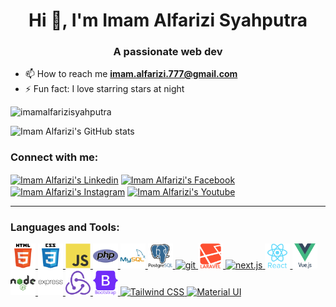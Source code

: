 <h1 align="center">Hi 👋, I'm Imam Alfarizi Syahputra</h1>
<h3 align="center">A passionate web dev</h3>

- 📫 How to reach me **imam.alfarizi.777@gmail.com**
- ⚡ Fun fact: I love starring stars at night

<p align="left"> 
<img src="https://komarev.com/ghpvc/?username=imamalfarizisyahputra&label=Profile%20views&color=0e75b6&style=flat" alt="imamalfarizisyahputra" /> </p>

![Imam Alfarizi's GitHub stats](https://github-readme-stats.vercel.app/api?username=mamlzy&show_icons=true&theme=buefy)

<h3 align="left">Connect with me:</h3>
<p align="left">
<a href="https://www.linkedin.com/in/mamlzy" target="blank"><img align="center" src="https://raw.githubusercontent.com/rahuldkjain/github-profile-readme-generator/master/src/images/icons/Social/linked-in-alt.svg" alt="Imam Alfarizi's Linkedin" height="30" width="40" /></a>
<a href="https://www.facebook.com/mamlzy" target="blank"><img align="center" src="https://raw.githubusercontent.com/rahuldkjain/github-profile-readme-generator/master/src/images/icons/Social/facebook.svg" alt="Imam Alfarizi's Facebook" height="30" width="40" /></a>
<a href="https://www.instagram.com/mamlzy" target="blank"><img align="center" src="https://raw.githubusercontent.com/rahuldkjain/github-profile-readme-generator/master/src/images/icons/Social/instagram.svg" alt="Imam Alfarizi's Instagram" height="30" width="40" /></a>
<a href="https://www.youtube.com/@mamlzy" target="blank"><img align="center" src="https://raw.githubusercontent.com/rahuldkjain/github-profile-readme-generator/master/src/images/icons/Social/youtube.svg" alt="Imam Alfarizi's Youtube" height="30" width="40" /></a>
</p>

---

<h3 align="left">Languages and Tools:</h3>
<p align="left"> 
<a 
    href="https://www.w3.org/html/" target="_blank"> 
    <img src="https://raw.githubusercontent.com/devicons/devicon/master/icons/html5/html5-original-wordmark.svg" alt="html5" width="40" height="40"
    /> 
</a> 
<a 
    href="https://www.w3schools.com/css/" target="_blank"> 
    <img src="https://raw.githubusercontent.com/devicons/devicon/master/icons/css3/css3-original-wordmark.svg" alt="css3" width="40" height="40"
    /> 
</a> 
<a 
    href="https://developer.mozilla.org/en-US/docs/Web/JavaScript" target="_blank"> 
    <img src="https://raw.githubusercontent.com/devicons/devicon/master/icons/javascript/javascript-original.svg" alt="javascript" width="40" height="40"
    /> 
</a> 
<a 
    href="https://www.php.net" target="_blank"> 
    <img src="https://raw.githubusercontent.com/devicons/devicon/master/icons/php/php-original.svg" alt="php" width="40" height="40"
    /> 
</a> 
<a 
    href="https://www.mysql.com/" target="_blank"> 
    <img src="https://raw.githubusercontent.com/devicons/devicon/master/icons/mysql/mysql-original-wordmark.svg" alt="mysql" width="40" height="40"
    /> 
</a> 
<a 
    href="https://www.postgresql.org" target="_blank"> 
    <img src="https://raw.githubusercontent.com/devicons/devicon/master/icons/postgresql/postgresql-original-wordmark.svg" alt="postgresql" width="40" height="40"
    /> 
</a>
<a 
    href="https://git-scm.com/" target="_blank"> 
    <img src="https://www.vectorlogo.zone/logos/git-scm/git-scm-icon.svg" alt="git" width="40" height="40"/> 
</a> 
<a 
    href="https://laravel.com/" target="_blank"> 
    <img src="https://raw.githubusercontent.com/devicons/devicon/master/icons/laravel/laravel-plain-wordmark.svg" alt="laravel" width="40" height="40"
    /> 
</a>
<a 
    href="https://nextjs.org/" target="_blank"> 
    <img src="https://qph.fs.quoracdn.net/main-qimg-744f96b18fb3ef81b05512d78b679e25" alt="next.js" width="40" height="40" /> 
</a>
<a 
    href="https://reactjs.org/" target="_blank"> 
    <img src="https://raw.githubusercontent.com/devicons/devicon/master/icons/react/react-original-wordmark.svg" alt="react" width="40" height="40"
    /> 
</a>
<a 
    href="https://vuejs.org/" target="_blank"> 
    <img src="https://raw.githubusercontent.com/devicons/devicon/master/icons/vuejs/vuejs-original-wordmark.svg" alt="vuejs" width="40" height="40"
    /> 
</a>
<a 
    href="https://nodejs.org" target="_blank"> 
    <img src="https://raw.githubusercontent.com/devicons/devicon/master/icons/nodejs/nodejs-original-wordmark.svg" alt="nodejs" width="40" height="40"
    /> 
</a> 
<a 
    href="https://expressjs.com" target="_blank"> 
    <img src="https://raw.githubusercontent.com/devicons/devicon/master/icons/express/express-original-wordmark.svg" alt="express" width="40" height="40"
    /> 
</a> 
<a 
    href="https://redux.js.org" target="_blank"> 
    <img src="https://raw.githubusercontent.com/devicons/devicon/master/icons/redux/redux-original.svg" alt="redux" width="40" height="40"
    /> 
</a> 
<a 
    href="https://getbootstrap.com" target="_blank"> 
    <img src="https://raw.githubusercontent.com/devicons/devicon/master/icons/bootstrap/bootstrap-plain-wordmark.svg" alt="bootstrap" width="40" height="40"
    /> 
</a> 
<!-- <a 
    href="https://sass-lang.com" target="_blank"> 
    <img src="https://raw.githubusercontent.com/devicons/devicon/master/icons/sass/sass-original.svg" alt="sass" width="40" height="40"
    /> 
</a> --> 
<a 
    href="https://tailwindcss.com/" target="_blank"> 
    <img src="https://www.vectorlogo.zone/logos/tailwindcss/tailwindcss-icon.svg" alt="Tailwind CSS" width="40" height="40"
    /> 
</a>
<a 
    href="https://mui.com/" target="_blank"> 
    <img src="https://cdn.worldvectorlogo.com/logos/material-ui-1.svg" alt="Material UI" width="40" height="40"
    /> 
</a>
</p>

[youtube]: https://www.youtube.com/@mamlzy
[instagram]: https://www.instagram.com/mamlzy
[linkedin]: https://www.linkedin.com/in/mamlzy
